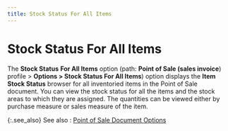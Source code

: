 ```yaml
---
title: Stock Status For All Items
---
```


# Stock Status For All Items


The **Stock Status** **For 
 All Items** option (path: **Point 
 of Sale (sales invoice**) profile > **Options 
 &gt; Stock Status For All Items**) option displays the **Item 
 Stock Status** browser for all inventoried items in the Point of  Sale document. You can view the stock status for all the items and the  stock areas to which they are assigned. The quantities can be viewed either  by purchase measure or sales measure of the item.


{:.see_also}
See also
: [Point  of Sale Document Options]({{site.pos_baseurl}}/pos-trans/create-pos-doc/pos-si-profile/options/point_of_sale_invoice_options.html)
